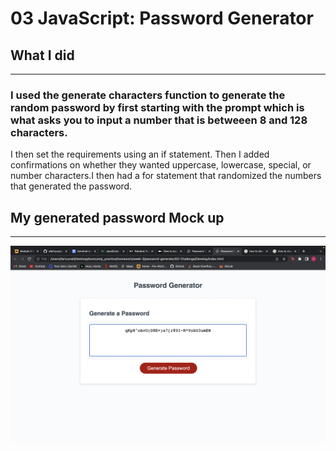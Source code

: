 # 03 JavaScript: Password Generator

## What I did
___
### I used the generate characters function to generate the random password by first starting with the prompt which is what asks you to input a number that is betweeen 8 and 128 characters. 
I then set the requirements using an if statement. Then I added confirmations on whether they wanted uppercase, lowercase, special, or number characters.I then had a for statement that randomized the numbers that generated the password. 

## My generated password Mock up
---
![Displays mockup page](mock-up.png)
